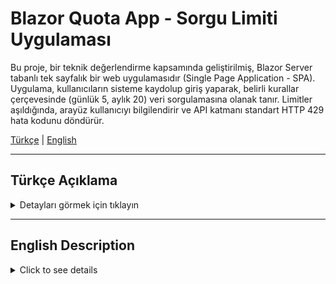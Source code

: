 # Blazor Quota App - Sorgu Limiti Uygulaması

Bu proje, bir teknik değerlendirme kapsamında geliştirilmiş, Blazor Server tabanlı tek sayfalık bir web uygulamasıdır (Single Page Application - SPA). Uygulama, kullanıcıların sisteme kaydolup giriş yaparak, belirli kurallar çerçevesinde (günlük 5, aylık 20) veri sorgulamasına olanak tanır. Limitler aşıldığında, arayüz kullanıcıyı bilgilendirir ve API katmanı standart HTTP 429 hata kodunu döndürür.

[Türkçe](#türkçe) | [English](#english)

---

<a name="türkçe"></a>
##  Türkçe Açıklama

<details>
<summary>Detayları görmek için tıklayın</summary>

### 🤖 Örnek Kullanım / Demo

![Blazor Quota App Demo](images/blazor.gif)

---

### 🚀 Proje Hakkında

Bu sistem, ASP.NET Core Identity altyapısını kullanarak güvenli bir kullanıcı kimlik doğrulama sistemi sunar. Giriş yapan kullanıcılar, tek bir arayüz üzerinden sorgulama yapabilirler. Her sorgu, kullanıcının kotasından bir hak düşürür. `QuotaService` adında merkezi bir servis, tüm iş mantığını (zaman dilimi yönetimi, limit hesaplama, veritabanı işlemleri) yönetir. Mimari, hem Blazor Server arayüzünün doğrudan bu servisi kullanmasına olanak tanır, hem de dış sistemlerin entegrasyonu için standart HTTP API uç noktaları sunar.

### 🏛️ Mimarî Şeması

Proje, sorumlulukların ayrılması (Separation of Concerns) ilkesine uygun olarak katmanlı bir yapıda tasarlanmıştır.

- **Sunum Katmanı (UI):** Blazor Server (`Home.razor`)
- **API Katmanı:** Minimal API (`SearchApiEndpoints.cs`)
- **İş Mantığı Katmanı:** `QuotaService`
- **Veri Erişim Katmanı:** Entity Framework Core (`ApplicationDbContext`)
- **Veritabanı:** SQLite (`app.db`)

Bu yapı, projenin test edilebilirliğini ve bakımını kolaylaştırır.

### ✨ Temel Özellikler

* **Gerçek Zamanlı Arayüz:** Blazor Server ve SignalR sayesinde, yapılan her sorgu sonrası sayaçlar ve ilerleme çubukları **sayfa yenilenmeden** anında güncellenir.
* **Güvenli Kimlik Doğrulama:** Endüstri standardı olan ASP.NET Core Identity ile kullanıcı kaydı ve girişi sağlanır. API uç noktaları yetkisiz erişime karşı korunmaktadır.
* **Dinamik Limit Kontrolü:** Kullanım limitleri, İstanbul (UTC+3) yerel saat dilimine göre anlık olarak hesaplanır. Günlük ve aylık pencereler, her sorguda dinamik olarak belirlenir.
* **Atomik Veritabanı İşlemleri:** "Yarış Koşulu" (Race Condition) riskini ortadan kaldırmak için, her sorgu hakkı tüketimi veritabanı **Transaction**'ları içinde güvenli bir şekilde gerçekleştirilir.
* **Proaktif Kullanıcı Bilgilendirme:** Limit dolduğunda, kullanıcıya anında görsel bir uyarı gösterilir ve "Sorgula" butonu, gereksiz sunucu isteği yapılmasını önlemek için otomatik olarak devre dışı bırakılır.
* **Standart API Uç Noktaları:** Harici sistemlerin entegrasyonu için belgelenmiş, standart `GET /api/usage` ve `POST /api/search` uç noktaları mevcuttur. Limit aşımında standart `HTTP 429` kodu ve önerilen `X-RateLimit-*` başlıkları ile yanıt verilir.

### 🛠️ Kullanılan Teknolojiler

* **Backend Framework:** .NET 9
* **Dil:** C#
* **Arayüz Teknolojisi:** Blazor Server
* **API Teknolojisi:** ASP.NET Core Minimal API
* **Veri Erişimi (ORM):** Entity Framework Core
* **Veritabanı:** SQLite
* **Kimlik Doğrulama:** ASP.NET Core Identity

### 📂 Proje Yapısı

```
QuotaApp/
│
├── Components/
│   └── Pages/
│       └── Home.razor           # Ana kullanıcı arayüzü
│
├── Data/
│   ├── ApplicationDbContext.cs  # EF Core veritabanı bağlamı
│   ├── ApplicationUser.cs     # Identity kullanıcı modeli
│   └── QueryLog.cs            # Sorgu kayıtları modeli
│
├── Endpoints/
│   └── SearchApiEndpoints.cs    # HTTP API uç noktaları
│
├── Migrations/
│   └── ...                      # Veritabanı şema geçmişi
│
├── Models/
│   └── ApiContractModels.cs     # Veri taşıma nesneleri (DTOs)
│
├── Services/
│   ├── IQuotaService.cs         # Servis arayüzü
│   └── QuotaService.cs          # Limit kontrolü iş mantığı
│
├── wwwroot/                     # Statik dosyalar (CSS, JS)
├── .gitignore                   # Git tarafından takip edilmeyecek dosyalar
├── app.db                       # SQLite veritabanı dosyası
├── Program.cs                   # Uygulama başlangıç ve yapılandırma dosyası
└── README.md                    # Bu dosya
```

### 🏁 Kurulum ve Çalıştırma

#### Adım 1: Projeyi ve Bağımlılıkları Kurma
```bash
# Projeyi klonlayın
git clone https://github.com/FatihSuicmez/BlazorQuotaApp.git
cd BlazorQuotaApp

# Gerekli .NET paketlerini yükleyin
dotnet restore
```

#### Adım 2: Veritabanını Oluşturma

Proje, Entity Framework Core "Code-First" yaklaşımını kullanır. Veritabanını ve tabloları oluşturmak için aşağıdaki komutu çalıştırmanız yeterlidir.

```bash
# Bu komut, proje ana dizininde app.db adında bir SQLite veritabanı dosyası oluşturacaktır.
dotnet ef database update
```


#### Adım 3: Uygulamayı Çalıştırma

Uygulamayı başlatmak için aşağıdaki komutu kullanın:

```bash
dotnet run
```

Terminalde belirtilen **`http://localhost:xxxx`** adresini bir web tarayıcısında açın.


#### Adım 4: Kullanım

* Sitenin sağ üst köşesindeki Register linki ile yeni bir kullanıcı hesabı oluşturun.

* Login linki ile sisteme giriş yapın.

* Ana sayfadaki sorgulama arayüzünü kullanarak limitler dahilinde testlerinizi yapabilirsiniz.

</details>

---

<a name="english"></a>
## English Description

<details>
<summary>Click to see details</summary>

### 🤖 Sample Usage / Demo

![Blazor Quota App Demo](images/blazor.gif)

---

### 🚀 About The Project

This system provides a secure user authentication system using the ASP.NET Core Identity framework. Logged-in users can perform queries through a single interface. Each query consumes one credit from the user's quota. A central service named `QuotaService` manages all business logic (timezone management, limit calculation, database operations). The architecture allows both the Blazor Server UI to use this service directly and also provides standard HTTP API endpoints for external system integrations.

### 🏛️ Architectural Diagram

The project is designed with a layered structure in accordance with the Separation of Concerns principle.

- **Presentation Layer (UI):** Blazor Server (`Home.razor`)
- **API Layer:** Minimal API (`SearchApiEndpoints.cs`)
- **Business Logic Layer:** `QuotaService`
- **Data Access Layer:** Entity Framework Core (`ApplicationDbContext`)
- **Database:** SQLite (`app.db`)

This structure facilitates the project's testability and maintainability.

### ✨ Key Features

* **Real-Time UI:** Thanks to Blazor Server and SignalR, counters and progress bars are updated instantly **without a page refresh** after each query.
* **Secure Authentication:** User registration and login are handled with the industry-standard ASP.NET Core Identity. API endpoints are protected against unauthorized access.
* **Dynamic Limit Control:** Usage limits are calculated on-the-fly based on the Istanbul (UTC+3) local timezone. Daily and monthly windows are determined dynamically with each query.
* **Atomic Database Operations:** To eliminate the risk of "Race Conditions," each query credit consumption is securely performed within database **Transactions**.
* **Proactive User Feedback:** When a limit is reached, a visual alert is instantly shown to the user, and the "Query" button is automatically disabled to prevent unnecessary server requests.
* **Standard API Endpoints:** Documented, standard `GET /api/usage` and `POST /api/search` endpoints are available for external system integration. In case of a limit breach, the system responds with a standard `HTTP 429` code and the recommended `X-RateLimit-*` headers.

### 🛠️ Technologies Used

- **Backend Framework:** .NET 9
- **Language:** C#
- **UI Technology:** Blazor Server
- **API Technology:** ASP.NET Core Minimal API
- **Data Access (ORM):** Entity Framework Core
- **Database:** SQLite
- **Authentication:** ASP.NET Core Identity

### 📂 Project Structure

```
QuotaApp/
│
├── Components/
│   └── Pages/
│       └── Home.razor           # Main user interface
│
├── Data/
│   ├── ApplicationDbContext.cs  # EF Core database context
│   ├── ApplicationUser.cs     # Identity user model
│   └── QueryLog.cs            # Query logs model
│
├── Endpoints/
│   └── SearchApiEndpoints.cs    # HTTP API endpoints
│
├── Migrations/
│   └── ...                    # Database schema history
│
├── Models/
│   └── ApiContractModels.cs     # Data Transfer Objects (DTOs)
│
├── Services/
│   ├── IQuotaService.cs         # Service interface
│   └── QuotaService.cs          # Limit control business logic
│
├── wwwroot/                     # Static files (CSS, JS)
├── .gitignore                   # Files to be ignored by Git
├── app.db                       # SQLite database file
├── Program.cs                   # Application startup and configuration file
└── README.md                    # This file
```

### 🏁 Setup and Running

#### Step 1: Clone the Project and Install Dependencies

```bash
# Clone the project
git clone https://github.com/FatihSuicmez/BlazorQuotaApp.git
cd BlazorQuotaApp

# Install the necessary .NET packages
dotnet restore
```

#### Step 2: Create the Database

The project uses the Entity Framework Core "Code-First" approach. You only need to run the following command to create the database and its tables.

```bash
# This command will create a SQLite database file named app.db in the project's root directory.
dotnet ef database update
```

#### Step 3: Run the Application

Use the following command to start the application:

```bash
dotnet run
```
Open the **`http://localhost:xxxx`** address shown in the terminal in a web browser.

#### Step 4: Usage

* Create a new user account using the `Register` link in the top-right corner of the site.

* Log in to the system with the `Login` link.

* You can perform your tests within the defined limits using the query interface on the main page.
